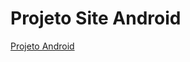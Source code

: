 # Projeto Site Android
 

<a href="https://edmilsondmx.github.io/projeto-android/">Projeto Android</a>
